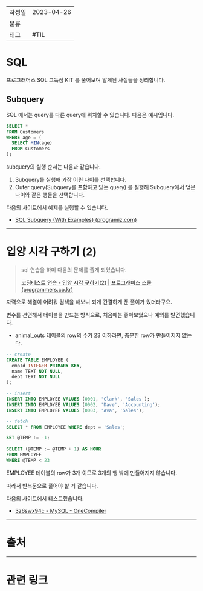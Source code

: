 |                 |                         |
|:----------------|:------------------------|
|   작성일           |   2023-04-26   |
|     분류          |                         |
| 태그              |        #TIL                  |  

# SQL

프로그래머스 SQL 고득점 KIT 를 풀어보며 알게된 사실들을 정리합니다.
## Subquery

SQL 에서는 query를 다른 query에 위치할 수 있습니다. 다음은 예시입니다.

```sql
SELECT *
FROM Customers
WHERE age = (
  SELECT MIN(age)
  FROM Customers
);
```

subquery의 실행 순서는 다음과 같습니다.
1. Subquery를 실행해 가장 어린 나이를 선택합니다.
2. Outer query(Subquery를 포함하고 있는 query) 를 실행해 Subquery에서 얻은 나이와 같은 행들을 선택합니다.

다음의 사이트에서 예제를 실행할 수 있습니다.
- [SQL Subquery (With Examples) (programiz.com)](https://www.programiz.com/sql/subquery)

---
# 입양 시각 구하기 (2)

>sql 연습을 하며 다음의 문제를 풀게 되었습니다.
>
> [코딩테스트 연습 - 입양 시각 구하기(2) | 프로그래머스 스쿨 (programmers.co.kr)](https://school.programmers.co.kr/learn/courses/30/lessons/59413)


자력으로 해결이 어려워 검색을 해보니 되게 간결하게 푼 풀이가 있더라구요.

변수를 선언해서 테이블을 만드는 방식으로, 처음에는 좋아보였으나 예외를 발견했습니다.

- animal_outs 테이블의 row의 수가 23 이하라면, 충분한 row가 만들어지지 않는다.

```sql
-- create
CREATE TABLE EMPLOYEE (
  empId INTEGER PRIMARY KEY,
  name TEXT NOT NULL,
  dept TEXT NOT NULL
);

-- insert
INSERT INTO EMPLOYEE VALUES (0001, 'Clark', 'Sales');
INSERT INTO EMPLOYEE VALUES (0002, 'Dave', 'Accounting');
INSERT INTO EMPLOYEE VALUES (0003, 'Ava', 'Sales');

-- fetch 
SELECT * FROM EMPLOYEE WHERE dept = 'Sales';

SET @TEMP := -1;
 
SELECT (@TEMP := @TEMP + 1) AS HOUR
FROM EMPLOYEE
WHERE @TEMP < 23
```

EMPLOYEE 테이블의 row가 3개 이므로 3개의 행 밖에 만들어지지 않습니다.

따라서 반복문으로 풀어야 할 거 같습니다.

다음의 사이트에서 테스트했습니다.
- [3z6swx94c - MySQL - OneCompiler](https://onecompiler.com/mysql/3z6swx94c)


---
# 출처


---
# 관련 링크
